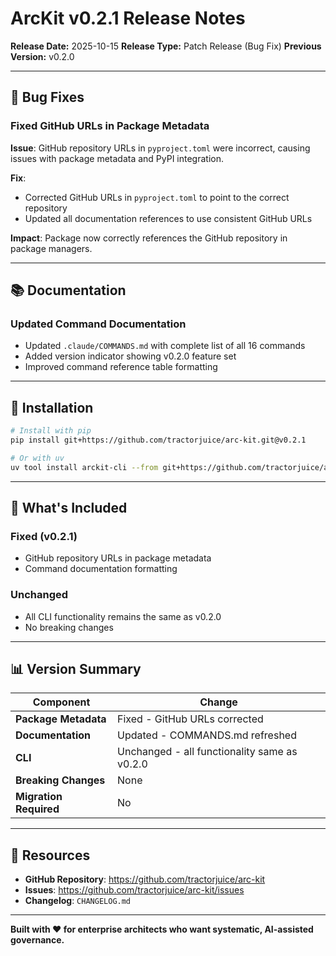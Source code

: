# ArcKit v0.2.1 Release Notes

**Release Date:** 2025-10-15
**Release Type:** Patch Release (Bug Fix)
**Previous Version:** v0.2.0

---

## 🔧 Bug Fixes

### Fixed GitHub URLs in Package Metadata

**Issue**: GitHub repository URLs in `pyproject.toml` were incorrect, causing issues with package metadata and PyPI integration.

**Fix**:
- Corrected GitHub URLs in `pyproject.toml` to point to the correct repository
- Updated all documentation references to use consistent GitHub URLs

**Impact**: Package now correctly references the GitHub repository in package managers.

---

## 📚 Documentation

### Updated Command Documentation

- Updated `.claude/COMMANDS.md` with complete list of all 16 commands
- Added version indicator showing v0.2.0 feature set
- Improved command reference table formatting

---

## 🚀 Installation

```bash
# Install with pip
pip install git+https://github.com/tractorjuice/arc-kit.git@v0.2.1

# Or with uv
uv tool install arckit-cli --from git+https://github.com/tractorjuice/arc-kit.git@v0.2.1
```

---

## 📝 What's Included

### Fixed (v0.2.1)
- GitHub repository URLs in package metadata
- Command documentation formatting

### Unchanged
- All CLI functionality remains the same as v0.2.0
- No breaking changes

---

## 📊 Version Summary

| Component | Change |
|-----------|--------|
| **Package Metadata** | Fixed - GitHub URLs corrected |
| **Documentation** | Updated - COMMANDS.md refreshed |
| **CLI** | Unchanged - all functionality same as v0.2.0 |
| **Breaking Changes** | None |
| **Migration Required** | No |

---

## 🔗 Resources

- **GitHub Repository**: https://github.com/tractorjuice/arc-kit
- **Issues**: https://github.com/tractorjuice/arc-kit/issues
- **Changelog**: `CHANGELOG.md`

---

**Built with ❤️ for enterprise architects who want systematic, AI-assisted governance.**
